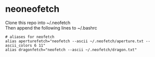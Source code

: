 # neoneofetch
Clone this repo into ~/.neofetch  
Then append the following lines to ~/.bashrc
```
# aliases for neofetch
alias aperturefetch="neofetch --ascii ~/.neofetch/aperture.txt --ascii_colors 6 11"
alias dragonfetch="neofetch --ascii ~/.neofetch/dragon.txt"
```
